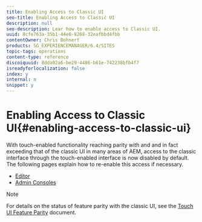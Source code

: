```yaml
---
title: Enabling Access to Classic UI
seo-title: Enabling Access to Classic UI
description: null
seo-description: Lear how to enable access to Classic UI.
uuid: 8cfe763a-35b1-44e0-8268-32eafbbd4fbb
contentOwner: Chris Bohnert
products: SG_EXPERIENCEMANAGER/6.4/SITES
topic-tags: operations
content-type: reference
discoiquuid: 8dda02a6-be29-4486-b61e-742238bfb4f7
isreadyforlocalization: false
index: y
internal: n
snippet: y
---
```


# Enabling Access to Classic UI{#enabling-access-to-classic-ui}

With touch-enabled functionality reaching parity with and and in fact exceeding that of the classic UI in many areas of AEM, access to the classic interface through the touch-enabled interface is now disabled by default. The following pages explain how to re-enable this access if necessary.

* [Editor](../../administering/using/enable-classic-ui-editor.md)
* [Admin Consoles](../../administering/using/enable-classic-ui-admin.md)

>[!NOTE]
>
>For details on the status of feature parity with the classic UI, see the [Touch UI Feature Parity](/content/help/en/experience-manager/6-4/release-notes/touch-ui-features-status) document.

